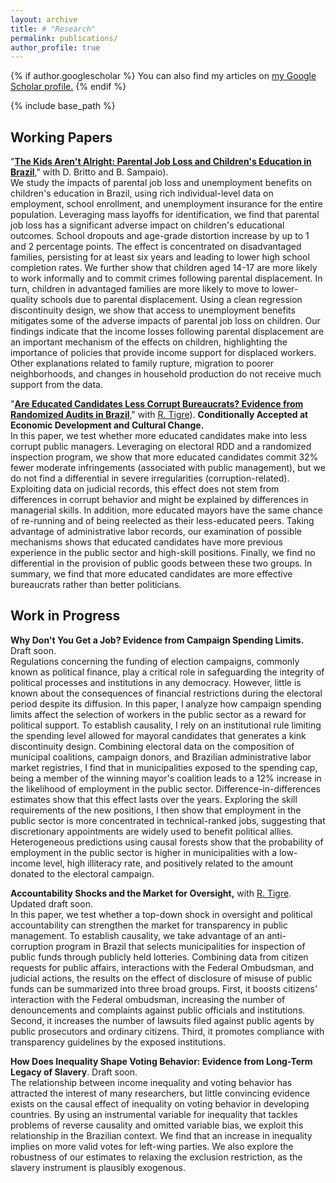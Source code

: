 ```yaml
---
layout: archive
title: # "Research"
permalink: publications/
author_profile: true
---
```


{% if author.googlescholar %}
  You can also find my articles on <u><a href="{{author.googlescholar}}">my Google Scholar profile</a>.</u>
{% endif %}

{% include base_path %}

## Working Papers

"[**The Kids Aren't Alright: Parental Job Loss and Children's Education in Brazil**](https://papers.ssrn.com/sol3/papers.cfm?abstract_id=4024250)," with D. Britto and B. Sampaio). \
We study the impacts of parental job loss and unemployment benefits on children's education in Brazil, using rich individual-level data on employment, school enrollment, and unemployment insurance for the entire population. Leveraging mass layoffs for identification, we find that parental job loss has a significant adverse impact on children's educational outcomes. School dropouts and age-grade distortion increase by up to 1 and 2 percentage points. The effect is concentrated on disadvantaged families, persisting for at least six years and leading to lower high school completion rates. We further show that children aged 14-17 are more likely to work informally and to commit crimes following parental displacement. In turn, children in advantaged families are more likely to move to lower-quality schools due to parental displacement. Using a clean regression discontinuity design, we show that access to unemployment benefits mitigates some of the adverse impacts of parental job loss on children. Our findings indicate that the income losses following parental displacement are an important mechanism of the effects on children, highlighting the importance of policies that provide income support for displaced workers. Other explanations related to family rupture, migration to poorer neighborhoods, and changes in household production do not receive much support from the data.

"[**Are Educated Candidates Less Corrupt Bureaucrats? Evidence from Randomized Audits in Brazil**](https://papers.ssrn.com/sol3/papers.cfm?abstract_id=3453192)," with [R. Tigre](https://sites.google.com/view/rtigre/home)). **Conditionally Accepted at Economic Development and Cultural Change.** \
In this paper, we test whether more educated candidates make into less corrupt public managers. Leveraging on electoral RDD and a randomized inspection program, we show that more educated candidates commit 32% fewer moderate infringements (associated with public management), but we do not find a differential in severe irregularities (corruption-related). Exploiting data on judicial records, this effect does not stem from differences in corrupt behavior and might be explained by differences in managerial skills. In addition, more educated mayors have the same chance of re-running and of being reelected as their less-educated peers. Taking advantage of administrative labor records, our examination of possible mechanisms shows that educated candidates have more previous experience in the public sector and high-skill positions. Finally, we find no differential in the provision of public goods between these two groups. In summary, we find that more educated candidates are more effective bureaucrats rather than better politicians.

## Work in Progress

**Why Don't You Get a Job? Evidence from Campaign Spending Limits.** Draft soon. \
Regulations concerning the funding of election campaigns, commonly known as political finance, play a critical role in safeguarding the integrity of political processes and institutions in any democracy. However, little is known about the consequences of financial restrictions during the electoral period despite its diffusion. In this paper, I analyze how campaign spending limits affect the selection of workers in the public sector as a reward for political support. To establish causality, I rely on an institutional rule limiting the spending level allowed for mayoral candidates that generates a kink discontinuity design. Combining electoral data on the composition of municipal coalitions, campaign donors, and Brazilian administrative labor market registries, I find that in municipalities exposed to the spending cap, being a member of the winning mayor's coalition leads to a 12% increase in the likelihood of employment in the public sector. Difference-in-differences estimates show that this effect lasts over the years. Exploring the skill requirements of the new positions, I then show that employment in the public sector is more concentrated in technical-ranked jobs, suggesting that discretionary appointments are widely used to benefit political allies. Heterogeneous predictions using causal forests show that the probability of employment in the public sector is higher in municipalities with a low-income level, high illiteracy rate, and positively related to the amount donated to the electoral campaign.

**Accountability Shocks and the Market for Oversight,** with [R. Tigre](https://sites.google.com/view/rtigre/home). Updated draft soon. \
In this paper, we test whether a top-down shock in oversight and political accountability can strengthen the market for transparency in public management. To establish causality, we take advantage of an anti-corruption program in Brazil that selects municipalities for inspection of public funds through publicly held lotteries. Combining data from citizen requests for public affairs, interactions with the Federal Ombudsman, and judicial actions, the results on the effect of disclosure of misuse of public funds can be summarized into three broad groups. First, it boosts citizens' interaction with the Federal ombudsman, increasing the number of denouncements and complaints against public officials and institutions. Second, it increases the number of lawsuits filed against public agents by public prosecutors and ordinary citizens. Third, it promotes compliance with transparency guidelines by the exposed institutions.

**How Does Inequality Shape Voting Behavior: Evidence from Long-Term Legacy of Slavery**. Draft soon. \
The relationship between income inequality and voting behavior has attracted the interest of many researchers, but little convincing evidence exists on the causal effect of inequality on voting behavior in developing countries. By using an instrumental variable for inequality that tackles problems of reverse causality and omitted variable bias, we exploit this relationship in the Brazilian context. We find that an increase in inequality implies on more valid votes for left-wing parties. We also explore the robustness of our estimates to relaxing the exclusion restriction, as the slavery instrument is plausibly exogenous.
